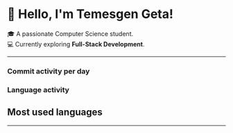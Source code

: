 # 👋 Hello, I'm Temesgen Geta!

🎓 A passionate Computer Science student.  
💻 Currently exploring **Full-Stack Development**.  

---
### Commit activity per day

### Language activity

##  Most used languages
---
